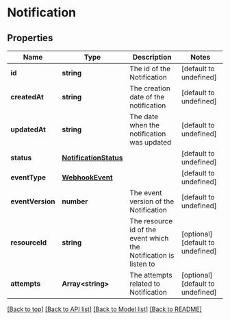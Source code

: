 # Notification

## Properties

|Name | Type | Description | Notes|
|------------ | ------------- | ------------- | -------------|
|**id** | **string** | The id of the Notification | [default to undefined]|
|**createdAt** | **string** | The creation date of the notification | [default to undefined]|
|**updatedAt** | **string** | The date when the notification was updated | [default to undefined]|
|**status** | [**NotificationStatus**](NotificationStatus.md) |  | [default to undefined]|
|**eventType** | [**WebhookEvent**](WebhookEvent.md) |  | [default to undefined]|
|**eventVersion** | **number** | The event version of the Notification | [default to undefined]|
|**resourceId** | **string** | The resource id of the event which the Notification is listen to | [optional] [default to undefined]|
|**attempts** | **Array&lt;string&gt;** | The attempts related to Notification | [optional] [default to undefined]|




[[Back to top]](#) [[Back to API list]](../../README.md#documentation-for-api-endpoints) [[Back to Model list]](../../README.md#documentation-for-models) [[Back to README]](../../README.md)
